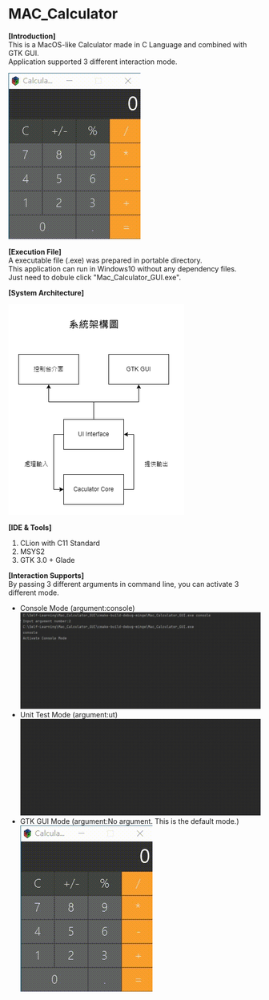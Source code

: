 # MAC_Calculator


**[Introduction]**<br>
This is a MacOS-like Calculator made in C Language and combined with GTK GUI. <br>
Application supported 3 different interaction mode.

![image](https://github.com/BowDer1118/MAC_Calculator/blob/cef2bdb7e5dc2345b4996826cb2d358f52fe1920/images/Demo.gif)

**[Execution File]**<br>
A executable file (.exe) was prepared in portable directory.<br>
This application can run in Windows10 without any dependency files.<br>
Just need to dobule click "Mac_Calculator_GUI.exe".


**[System Architecture]**

![image](https://github.com/BowDer1118/MAC_Calculator/blob/cef2bdb7e5dc2345b4996826cb2d358f52fe1920/images/%E7%B3%BB%E7%B5%B1%E6%9E%B6%E6%A7%8B%E5%9C%96.png)

**[IDE & Tools]**
1. CLion with C11 Standard
2. MSYS2 
3. GTK 3.0 + Glade

**[Interaction Supports]**<br>
By passing 3 different arguments in command line, you can activate 3 different mode.
- Console Mode (argument:console)
![image](https://github.com/BowDer1118/MAC_Calculator/blob/cef2bdb7e5dc2345b4996826cb2d358f52fe1920/images/ConsoleDemo.gif)
- Unit Test Mode (argument:ut)
![image](https://github.com/BowDer1118/MAC_Calculator/blob/cef2bdb7e5dc2345b4996826cb2d358f52fe1920/images/UnitTestDemo.gif)
- GTK GUI Mode (argument:No argument. This is the default mode.) <br>
![image](https://github.com/BowDer1118/MAC_Calculator/blob/cef2bdb7e5dc2345b4996826cb2d358f52fe1920/images/Demo.gif)
